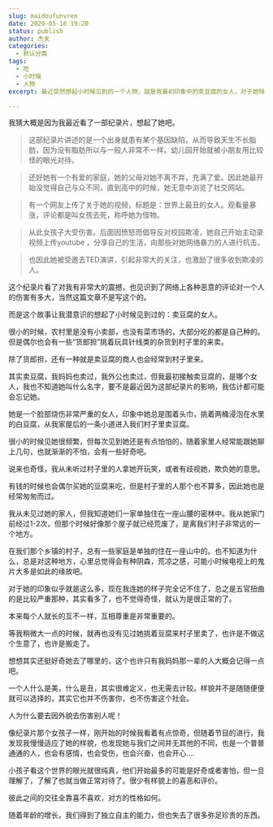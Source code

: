 ```yaml
---
slug: maidoufunvren
date: 2020-05-16 19:20
status: publish
author: 杰夫
categories: 
  - 默认分类
tags: 
  - 吃
  - 小时候
  - 人物
excerpt: 最近突然想起小时候见到的一个人物，就是我最初印象中的卖豆腐的女人，对于她特别有印象在于她的脸。

---
```


我猜大概是因为我最近看了一部纪录片，想起了她吧。

> 这部纪录片讲述的是一个出身就患有某个基因缺陷，从而导致天生不长脂肪，因为没有脂肪所以与一般人非常不一样。幼儿园开始就被小朋友用比较怪的眼光对待。

>还好她有一个有爱的家庭，她的父母对她不离不弃，充满了爱。因此她最开始没觉得自己与众不同，直到高中的时候，她无意中浏览了社交网站。

>有一个网友上传了关于她的视频，标题是：世界上最丑的女人。观看量暴涨，评论都是叫女孩去死，称呼她为怪物。

>从此女孩子大受伤害。后面因愤怒而倡导反对校园欺凌，她自己开始主动录视频上传youtube ，分享自己的生活，向那些对她网络暴力的人进行抗击。

>也因此她被受邀去TED演讲，引起非常大的关注，也激励了很多收到欺凌的人。



这个纪录片看了对我有非常大的震撼，也见识到了网络上各种恶意的评论对一个人的伤害有多大，当然这篇文章不是写这个的。

而是这个故事让我潜意识的想起了小时候见到过的：卖豆腐的女人。

很小的时候，农村里是没有小卖部，也没有菜市场的，大部分吃的都是自己种的。但是偶尔也会有一些“货郎担”挑着玩具针线类的杂货到村子里的来卖。

除了货郎担，还有一种就是卖豆腐的商人也会经常到村子里来。

其实卖豆腐，我妈妈也卖过，我外公也卖过，但我最初接触卖豆腐的，是哪个女人，我也不知道她叫什么名字，要不是最近因为这部纪录片的影响，我估计都可能会忘记她。

她是一个脸部烧伤非常严重的女人，印象中她总是围着头巾，挑着两桶浸泡在水里的白豆腐，从我家屋后的一条小道进入我们村子里卖豆腐。

很小的时候见她很频繁，但每次见到她还是有点怕怕的，随着家里人经常能跟她聊上几句，也就渐渐的不怕，会有一些好奇吧。

说来也奇怪，我从未听过村子里的人拿她开玩笑，或者有歧视她，欺负她的意思。

有钱的时候也会偶尔买她的豆腐来吃，但是村子里的人那个也不算多，因此她也是经常匆匆而过。

我从未见过她的家人，但我知道她们一家单独住在一座山腰的密林中。我从她家门前经过1-2次，但那个时候好像那个屋子就已经荒废了，是离我们村子非常远的一个地方。

在我们那个乡镇的村子，总有一些家庭是单独的住在一座山中的。也不知道为什么，总是对这种地方，心里总觉得会有种阴森，荒凉之感，可能小时候电视上的鬼片大多是如此的缘故吧。

对于她的印象似乎就是这么多，现在我连她的样子完全记不住了，总之是五官扭曲的是比较严重那种，其实看多了，也不觉得奇怪，就认为是很正常的了。

本来每个人就长的互不一样，互相尊重是非常重要的。

等我稍微大一点的时候，就再也没有见过她挑着豆腐来村子里卖了，也许是不做这个生意了，也许是搬走了。

想想其实还挺好奇她去了哪里的，这个也许只有我妈妈那一辈的人大概会记得一点吧。

一个人什么是美，什么是丑，其实很难定义，也无需去计较。样貌并不是随随便便就可以选择的，其实它也并不伤害你，也不伤害这个社会。

人为什么要去因外貌去伤害别人呢！

像纪录片那个女孩子一样，刚开始的时候我看着有点惊奇，但随着节目的进行，我发现我慢慢适应了她的样貌，也发现她与我们之间并无其他的不同，也是一个普普通通的人，也会有感情，也会受伤，也会兴奋，也会开心....

小孩子看这个世界的眼光就很纯真，他们开始最多的可能是好奇或者害怕，但一旦理解了，了解了也就当做正常对待了。很少有样貌上的喜恶和评价。

彼此之间的交往全靠喜不喜欢，对方的性格如何。

随着年龄的增长，我们得到了独立自主的能力，但也失去了很多弥足珍贵的东西。







